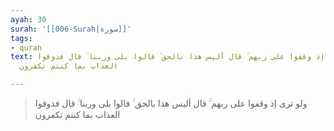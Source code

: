 ```yaml
---
ayah: 30
surah: '[[006-Surah|سورة]]'
tags:
- quran
text: ولو ترى إذ وقفوا على ربهم ۚ قال أليس هذا بالحق ۚ قالوا بلى وربنا ۚ قال فذوقوا
  العذاب بما كنتم تكفرون

---
```

> ولو ترى إذ وقفوا على ربهم ۚ قال أليس هذا بالحق ۚ قالوا بلى وربنا ۚ قال فذوقوا العذاب بما كنتم تكفرون
